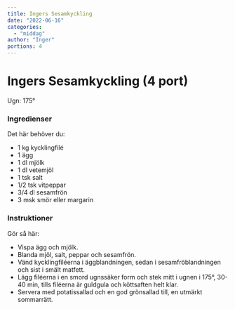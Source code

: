 ```yaml
---
title: Ingers Sesamkyckling
date: "2022-06-16"
categories:
  - "middag"
author: "Inger"
portions: 4
---
```


# Ingers Sesamkyckling (4 port)

Ugn: 175&#176;


### Ingredienser

Det här behöver du:

- 1 kg kycklingfilé
- 1 ägg
- 1 dl mjölk
- 1 dl vetemjöl
- 1 tsk salt
- 1/2 tsk vitpeppar
- 3/4 dl sesamfrön
- 3 msk smör eller margarin


### Instruktioner

Gör så här:

- Vispa ägg och mjölk.
- Blanda mjöl, salt, peppar och sesamfrön.
- Vänd kycklingfiléerna i äggblandningen, sedan i sesamfröblandningen och sist i smält matfett.
- Lägg filéerna i en smord ugnssäker form och stek mitt i ugnen i 175&#176;, 30-40 min, tills filéerna är guldgula och köttsaften helt klar.
- Servera med potatissallad och en god grönsallad till, en utmärkt sommarrätt.

